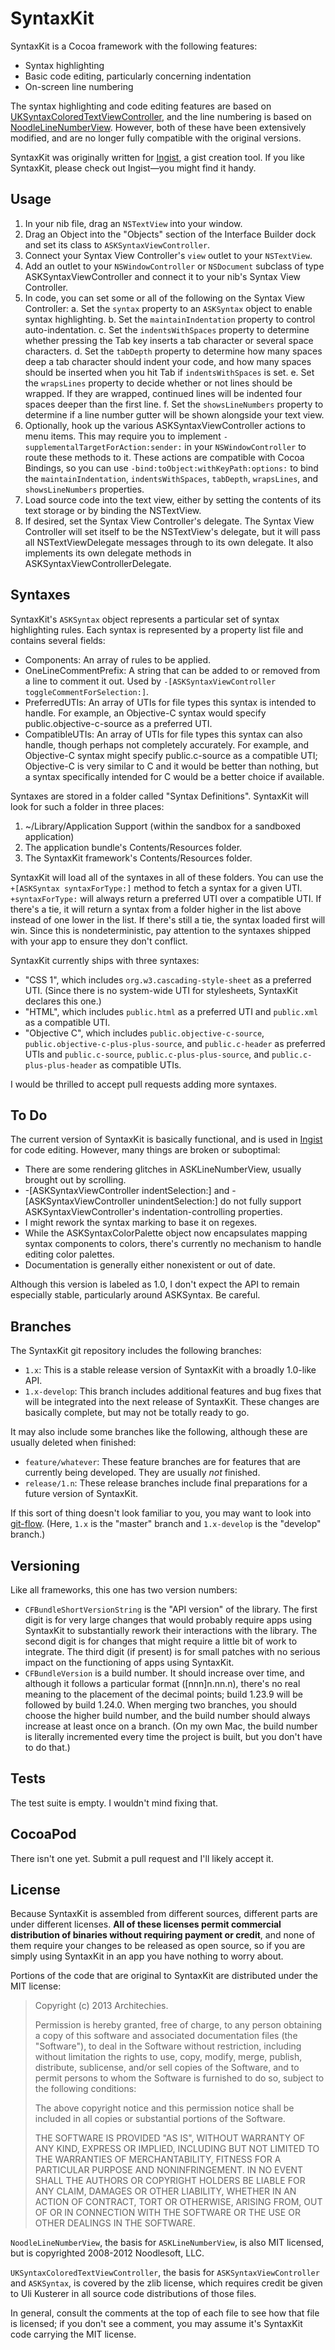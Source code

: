 SyntaxKit
========

SyntaxKit is a Cocoa framework with the following features:

* Syntax highlighting
* Basic code editing, particularly concerning indentation
* On-screen line numbering

The syntax highlighting and code editing features are based on [UKSyntaxColoredTextViewController][uksyntax], and the line numbering is based on [NoodleLineNumberView][noodleline]. However, both of these have been extensively modified, and are no longer fully compatible with the original versions.

SyntaxKit was originally written for [Ingist][ingist], a gist creation tool. If you like SyntaxKit, please check out Ingist—you might find it handy.

Usage
----

1. In your nib file, drag an `NSTextView` into your window.
2. Drag an Object into the "Objects" section of the Interface Builder dock and set its class to `ASKSyntaxViewController`.
3. Connect your Syntax View Controller's `view` outlet to your `NSTextView`.
4. Add an outlet to your `NSWindowController` or `NSDocument` subclass of type ASKSyntaxViewController and connect it to your nib's Syntax View Controller.
5. In code, you can set some or all of the following on the Syntax View Controller:
    a. Set the `syntax` property to an `ASKSyntax` object to enable syntax highlighting.
    b. Set the `maintainIndentation` property to control auto-indentation.
    c. Set the `indentsWithSpaces` property to determine whether pressing the Tab key inserts a tab character or several space characters.
    d. Set the `tabDepth` property to determine how many spaces deep a tab character should indent your code, and how many spaces should be inserted when you hit Tab if `indentsWithSpaces` is set.
    e. Set the `wrapsLines` property to decide whether or not lines should be wrapped. If they are wrapped, continued lines will be indented four spaces deeper than the first line.
    f. Set the `showsLineNumbers` property to determine if a line number gutter will be shown alongside your text view.
6. Optionally, hook up the various ASKSyntaxViewController actions to menu items. This may require you to implement `-supplementalTargetForAction:sender:` in your `NSWindowController` to route these methods to it. These actions are compatible with Cocoa Bindings, so you can use `-bind:toObject:withKeyPath:options:` to bind the `maintainIndentation`, `indentsWithSpaces`, `tabDepth`, `wrapsLines`, and `showsLineNumbers` properties.
7. Load source code into the text view, either by setting the contents of its text storage or by binding the NSTextView.
8. If desired, set the Syntax View Controller's delegate. The Syntax View Controller will set itself to be the NSTextView's delegate, but it will pass all NSTextViewDelegate messages through to its own delegate. It also implements its own delegate methods in ASKSyntaxViewControllerDelegate.

Syntaxes
-------

SyntaxKit's `ASKSyntax` object represents a particular set of syntax highlighting rules. Each syntax is represented by a property list file and contains several fields:

* Components: An array of rules to be applied.
* OneLineCommentPrefix: A string that can be added to or removed from a line to comment it out. Used by `-[ASKSyntaxViewController toggleCommentForSelection:]`.
* PreferredUTIs: An array of UTIs for file types this syntax is intended to handle. For example, an Objective-C syntax would specify public.objective-c-source as a preferred UTI.
* CompatibleUTIs: An array of UTIs for file types this syntax can also handle, though perhaps not completely accurately. For example, and Objective-C syntax might specify public.c-source as a compatible UTI; Objective-C is very similar to C and it would be better than nothing, but a syntax specifically intended for C would be a better choice if available.

Syntaxes are stored in a folder called "Syntax Definitions". SyntaxKit will look for such a folder in three places:

1. ~/Library/Application Support (within the sandbox for a sandboxed application)
2. The application bundle's Contents/Resources folder.
3. The SyntaxKit framework's Contents/Resources folder.

SyntaxKit will load all of the syntaxes in all of these folders. You can use the `+[ASKSyntax syntaxForType:]` method to fetch a syntax for a given UTI. `+syntaxForType:` will always return a preferred UTI over a compatible UTI. If there's a tie, it will return a syntax from a folder higher in the list above instead of one lower in the list. If there's still a tie, the syntax loaded first will win. Since this is nondeterministic, pay attention to the syntaxes shipped with your app to ensure they don't conflict.

SyntaxKit currently ships with three syntaxes:

* "CSS 1", which includes `org.w3.cascading-style-sheet` as a preferred UTI. (Since there is no system-wide UTI for stylesheets, SyntaxKit declares this one.)
* "HTML", which includes `public.html` as a preferred UTI and `public.xml` as a compatible UTI.
* "Objective C", which includes `public.objective-c-source`, `public.objective-c-plus-​plus-source`, and `public.c-header` as preferred UTIs and `public.c-source`, `public.c-plus-plus-source`, and `public.c-plus-plus-header` as compatible UTIs.

I would be thrilled to accept pull requests adding more syntaxes.

To Do
-----

The current version of SyntaxKit is basically functional, and is used in [Ingist][ingist] for code editing. However, many things are broken or suboptimal:

* There are some rendering glitches in ASKLineNumberView, usually brought out by scrolling.
* -[ASKSyntaxViewController indentSelection:] and -[ASKSyntaxViewController unindentSelection:] do not fully support ASKSyntaxViewController's indentation-controlling properties.
* I might rework the syntax marking to base it on regexes.
* While the ASKSyntaxColorPalette object now encapsulates mapping syntax components to colors, there's currently no mechanism to handle editing color palettes.
* Documentation is generally either nonexistent or out of date.

Although this version is labeled as 1.0, I don't expect the API to remain especially stable, particularly around ASKSyntax. Be careful.

Branches
-------

The SyntaxKit git repository includes the following branches:

* `1.x`: This is a stable release version of SyntaxKit with a broadly 1.0-like API.
* `1.x-develop`: This branch includes additional features and bug fixes that will be integrated into the next release of SyntaxKit. These changes are basically complete, but may not be totally ready to go.

It may also include some branches like the following, although these are usually deleted when finished:

* `feature/whatever`: These feature branches are for features that are currently being developed. They are usually *not* finished.
* `release/1.n`: These release branches include final preparations for a future version of SyntaxKit.

If this sort of thing doesn't look familiar to you, you may want to look into [git-flow][gitflow]. (Here, `1.x` is the "master" branch and `1.x-develop` is the "develop" branch.)

Versioning
--------

Like all frameworks, this one has two version numbers:

* `CFBundleShortVersionString` is the "API version" of the library. The first digit is for very large changes that would probably require apps using SyntaxKit to substantially rework their interactions with the library. The second digit is for changes that might require a little bit of work to integrate. The third digit (if present) is for small patches with no serious impact on the functioning of apps using SyntaxKit.
* `CFBundleVersion` is a build number. It should increase over time, and although it follows a particular format ([nnn]n.nn.n), there's no real meaning to the placement of the decimal points; build 1.23.9 will be followed by build 1.24.0. When merging two branches, you should choose the higher build number, and the build number should always increase at least once on a branch. (On my own Mac, the build number is literally incremented every time the project is built, but you don't have to do that.)

Tests
----

The test suite is empty. I wouldn't mind fixing that.

CocoaPod
-------

There isn't one yet. Submit a pull request and I'll likely accept it.

License
------

Because SyntaxKit is assembled from different sources, different parts are under different licenses. **All of these licenses permit commercial distribution of binaries without requiring payment or credit**, and none of them require your changes to be released as open source, so if you are simply using SyntaxKit in an app you have nothing to worry about.

Portions of the code that are original to SyntaxKit are distributed under the MIT license:

> Copyright (c) 2013 Architechies.
> 
> Permission is hereby granted, free of charge, to any person obtaining a copy
> of this software and associated documentation files (the "Software"), to deal
> in the Software without restriction, including without limitation the rights
> to use, copy, modify, merge, publish, distribute, sublicense, and/or sell
> copies of the Software, and to permit persons to whom the Software is
> furnished to do so, subject to the following conditions:
> 
> The above copyright notice and this permission notice shall be included in
> all copies or substantial portions of the Software.
> 
> THE SOFTWARE IS PROVIDED "AS IS", WITHOUT WARRANTY OF ANY KIND, EXPRESS OR
> IMPLIED, INCLUDING BUT NOT LIMITED TO THE WARRANTIES OF MERCHANTABILITY,
> FITNESS FOR A PARTICULAR PURPOSE AND NONINFRINGEMENT. IN NO EVENT SHALL THE
> AUTHORS OR COPYRIGHT HOLDERS BE LIABLE FOR ANY CLAIM, DAMAGES OR OTHER
> LIABILITY, WHETHER IN AN ACTION OF CONTRACT, TORT OR OTHERWISE, ARISING FROM,
> OUT OF OR IN CONNECTION WITH THE SOFTWARE OR THE USE OR OTHER DEALINGS IN
> THE SOFTWARE.

`NoodleLineNumberView`, the basis for `ASKLineNumberView`, is also MIT licensed, but is copyrighted 2008-2012 Noodlesoft, LLC.

`UKSyntaxColoredTextViewController`, the basis for `ASKSyntaxViewController` and `ASKSyntax`, is covered by the zlib license, which requires credit be given to Uli Kusterer in all source code distributions of those files.

In general, consult the comments at the top of each file to see how that file is licensed; if you don't see a comment, you may assume it's SyntaxKit code carrying the MIT license.

[uksyntax]: https://github.com/uliwitness/UKSyntaxColoredTextDocument
[noodleline]: http://www.noodlesoft.com/blog/2008/10/05/displaying-line-numbers-with-nstextview/
[ingist]: https://itunes.apple.com/us/app/ingist/id680035328?mt=12
[gitflow]: http://nvie.com/git-model/

